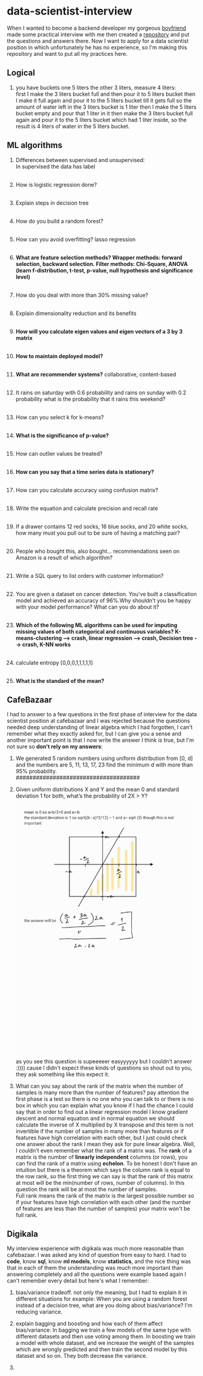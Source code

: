 # data-scientist-interview
When I wanted to become a backend developer my gorgeous [boyfriend](https://github.com/1995parham) made some practical 
interview with me then created a [repository](https://github.com/4lie/stories) and put the questions and answers there.
Now I want to apply for a data scientist position in which unfortunately he has no experience, so I'm making this 
repository and want to put all my practices here.<br/>

## Logical
1. you have buckets one 5 liters the other 3 liters, measure 4 liters:<br/>
first I make the 3 liters bucket full and then pour it to 5 liters bucket then I make it full again and pour it to the 
   5 liters bucket till it gets full so the amount of water left in the 3 liters bucket is 1 liter then I make the 5 liters
   bucket empty and pour that 1 liter in it then make the 3 liters bucket full again and pour it to the 5 liters bucket 
   which had 1 liter inside, so the result is 4 liters of water in the 5 liters bucket.
   
## ML algorithms
1. Differences between supervised and unsupervised:<br/>
In supervised the data has label<br/><br/>
   
2. How is logistic regression done?<br/><br/>
3. Explain steps in decision tree<br/><br/>
4. How do you build a random forest?<br/><br/>
5. How can you avoid overfitting? lasso regression<br/><br/> 
6. **What are feature selection methods? Wrapper methods: forward selection, backward selection. Filter methods: 
   Chi-Square, ANOVA (learn f-distribution, t-test, p-value, null hypothesis and significance level)**<br/><br/>
7. How do you deal with more than 30% missing value?<br/><br/>
8. Explain dimensionality reduction and its benefits<br/><br/>
9. **How will you calculate eigen values and eigen vectors of a 3 by 3 matrix**<br/><br/>
10. **How to maintain deployed model?**<br/><br/>
11. **What are recommender systems?** collaborative, content-based<br/><br/>
12. It rains on saturday with 0.6 probability and rains on sunday with 0.2 probability what is the probability that it
    rains this weekend?<br/><br/>
13. How can you select k for k-means?<br/><br/>
14. **What is the significance of p-value?**<br/><br/>
15. How can outlier values be treated?<br/><br/>
16. **How can you say that a time series data is stationary?**<br/><br/>
17. How can you calculate accuracy using confusion matrix?<br/><br/>
18. Write the equation and calculate precision and recall rate<br/><br/>
19. If a drawer contains 12 red socks, 16 blue socks, and 20 white socks, how many must you pull out to be sure of 
    having a matching pair?<br/><br/>
20. People who bought this, also bought... recommendations seen on Amazon is a result of which algorithm?<br/><br/>
21. Write a SQL query to list orders with customer information?<br/><br/>
22. You are given a dataset on cancer detection. You've built a classification model and achieved an accuracy of 96%.Why 
    shouldn't you be happy with your model performance? What can you do about it?<br/><br/>
23. **Which of the following ML algorithms can be used for imputing missing values of both categorical and continuous 
    variables? K-means-clustering --> crash, linear regression --> crash, Decision tree --> crash, K-NN works**<br/><br/>
24. calculate entropy [0,0,0,1,1,1,1,1]<br/><br/>
25. **What is the standard of the mean?**

## CafeBazaar
I had to answer to a few questions in the first phase of interview for the data scientist position at cafebazaar and I
was rejected because the questions needed deep understanding of linear algebra which I had forgotten, I can't remember 
what they exactly asked for, but I can give you a sense and another important point is that I now write the answer I 
think is true, but I'm not sure so **don't rely on my answers**:<br/>

1. We generated 5 random numbers using uniform distribution from [0, d] and the numbers are 5, 11, 13, 17, 23 find the 
minimum d with more than 95% probability.<br/>
   #####################################
2. Given uniform distributions X and Y and the mean 0 and standard deviation 1 for both, what’s the probability of 2X > Y?
![](2x%3Ey.jpg)
as you see this question is supeeeeer easyyyyyy but I couldn't answer :)))) cause I didn't expect these kinds of questions
   so shout out to you, they ask something like this expect it.

3. What can you say about the rank of the matrix when the number of samples is many more than the number of features?
pay attention the first phase is a test so there is no one who you can talk to or there is no box in which you can explain
   what you know if I had the chance I could say that in order to find out a linear regression model I know gradient 
   descent and normal equation and in normal equation we should calculate the inverse of X multiplied by X transpose and
   this term is not invertible if the number of samples in many more than features or if features have high correlation
   with each other, but I just could check one answer about the rank I mean they ask for pure linear algebra.
   Well, I couldn't even remember what the rank of a matrix was. The **rank** of a matrix is the number of **linearly 
   independent** columns (or rows), you can find the rank of a matrix using **echelon**. To be honest I don't have an 
   intuition but there is a theorem which says the column rank is equal to the row rank, so the first thing we can say is
   that the rank of this matrix at most will be the min(number of rows, number of columns). In this question the rank will
   be at most the number of samples.<br/>
   Full rank means the rank of the matrix is the largest possible number so if your features have high correlation with 
   each other (and the number of features are less than the number of samples) your matrix won't be full rank.
   
    
## Digikala
My interview experience with digikala was much more reasonable than cafebazaar. I was asked any kind of question from 
easy to hard. I had to **code**, know **sql**, know **ml models**, know **statistics**, and the nice thing was that in 
each of them the understanding was much more important than answering completely and all the questions were example based
again I can't remember every detail but here's what I remember:<br/>

1. bias/variance tradeoff. not only the meaning, but I had to explain it in different situations for example: When you 
   are using a random forest instead of a decision tree, what are you doing about bias/variance? I'm reducing variance.
   
2. explain bagging and boosting and how each of them affect bias/variance: In bagging we train a few models of the same
   type with different datasets and then use voting among them. In boosting we train a model with whole dataset, and we 
   increase the weight of the samples which are wrongly predicted and then train the second model by this dataset and 
   so on. They both decrease the variance.
   
3.